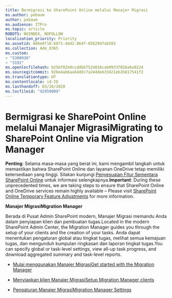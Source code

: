 ```yaml
---
title: Bermigrasi ke SharePoint Online melalui Manajer Migrasi
ms.author: pebaum
author: pebaum
ms.audience: ITPro
ms.topic: article
ROBOTS: NOINDEX, NOFOLLOW
localization_priority: Priority
ms.assetid: 686e8f18-b871-4dd2-864f-8562947ab583
ms.collection: Adm_O365
ms.custom:
- "5300030"
- "3192"
ms.openlocfilehash: b25bf02e0ccddbb7524816cab0933f026a6a9224
ms.sourcegitcommit: 926e4ab6aa64ddc7a244de633421eb2b817541f2
ms.translationtype: HT
ms.contentlocale: id-ID
ms.lasthandoff: 03/26/2020
ms.locfileid: "42959009"
---
```

# <a name="migrating-to-sharepoint-online-via-migration-manager"></a><span data-ttu-id="afc01-102">Bermigrasi ke SharePoint Online melalui Manajer Migrasi</span><span class="sxs-lookup"><span data-stu-id="afc01-102">Migrating to SharePoint Online via Migration Manager</span></span>

<span data-ttu-id="afc01-103">**Penting**: Selama masa-masa yang berat ini, kami mengambil langkah untuk memastikan bahwa SharePoint Online dan layanan OneDrive tetap memiliki ketersediaan yang tinggi. Silakan kunjungi [Penyesuaian Fitur Sementara SharePoint Online](https://aka.ms/ODSPAdjustments) untuk informasi selengkapnya.</span><span class="sxs-lookup"><span data-stu-id="afc01-103">**Important**: During these unprecedented times, we are taking steps to ensure that SharePoint Online and OneDrive services remain highly available – Please visit [SharePoint Online Temporary Feature Adjustments](https://aka.ms/ODSPAdjustments) for more information.</span></span>

<span data-ttu-id="afc01-104">**Manajer Migrasi**</span><span class="sxs-lookup"><span data-stu-id="afc01-104">**Migration Manager**</span></span>

<span data-ttu-id="afc01-105">Berada di Pusat Admin SharePoint modern, Manajer Migrasi memandu Anda dalam penyiapan klien dan pembuatan tugas.</span><span class="sxs-lookup"><span data-stu-id="afc01-105">Located in the modern SharePoint Admin Center, the Migration Manager guides you through the setup of your clients and the creation of your tasks.</span></span> <span data-ttu-id="afc01-106">Anda dapat menentukan pengaturan global atau tingkat tugas, melihat semua kemajuan tugas, dan mengunduh kumpulan ringkasan dan laporan tingkat tugas.</span><span class="sxs-lookup"><span data-stu-id="afc01-106">You can specify global or task-level settings, view all-up task progress, and download aggregated summary and task-level reports.</span></span>

- [<span data-ttu-id="afc01-107">Mulai menggunakan Manajer Migrasi</span><span class="sxs-lookup"><span data-stu-id="afc01-107">Get started with the Migration Manager</span></span>](https://docs.microsoft.com/sharepointmigration/mm-get-started)

- [<span data-ttu-id="afc01-108">Menyiapkan klien Manajer Migrasi</span><span class="sxs-lookup"><span data-stu-id="afc01-108">Setup Migration Manager clients</span></span>](https://docs.microsoft.com/sharepointmigration/mm-setup-clients)

- [<span data-ttu-id="afc01-109">Pengaturan Manajer Migrasi</span><span class="sxs-lookup"><span data-stu-id="afc01-109">Migration Manager Settings</span></span>](https://docs.microsoft.com/sharepointmigration/mm-settings)
